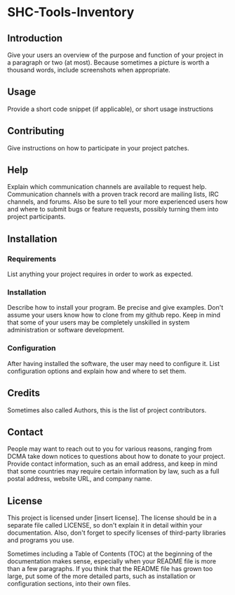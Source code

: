 # SHC-Tools-Inventory

## Introduction

Give your users an overview of the purpose and function of your project in a paragraph or two (at most).
Because sometimes a picture is worth a thousand words, include screenshots when appropriate.

## Usage

Provide a short code snippet (if applicable), or short usage instructions

## Contributing

Give instructions on how to participate in your project patches.

## Help

Explain which communication channels are available to request help.
Communication channels with a proven track record are mailing lists, IRC channels, and forums.
Also be sure to tell your more experienced users how and where to submit bugs or feature requests, possibly turning them into project participants.

## Installation

### Requirements

List anything your project requires in order to work as expected.

### Installation

Describe how to install your program.
Be precise and give examples.
Don't assume your users know how to clone from my github repo.
Keep in mind that some of your users may be completely unskilled in system administration or software development.

### Configuration

After having installed the software, the user may need to configure it.
List configuration options and explain how and where to set them.

## Credits

Sometimes also called Authors, this is the list of project contributors.

## Contact

People may want to reach out to you for various reasons, ranging from DCMA take down notices to questions about how to donate to your project.
Provide contact information, such as an email address, and keep in mind that some countries may require certain information by law, such as a full postal address, website URL, and company name.

## License

This project is licensed under [insert license].
The license should be in a separate file called LICENSE, so don't explain it in detail within your documentation.
Also, don't forget to specify licenses of third-party libraries and programs you use.

Sometimes including a Table of Contents (TOC) at the beginning of the documentation makes sense, especially when your README file is more than a few paragraphs.
If you think that the README file has grown too large, put some of the more detailed parts, such as installation or configuration sections, into their own files.
